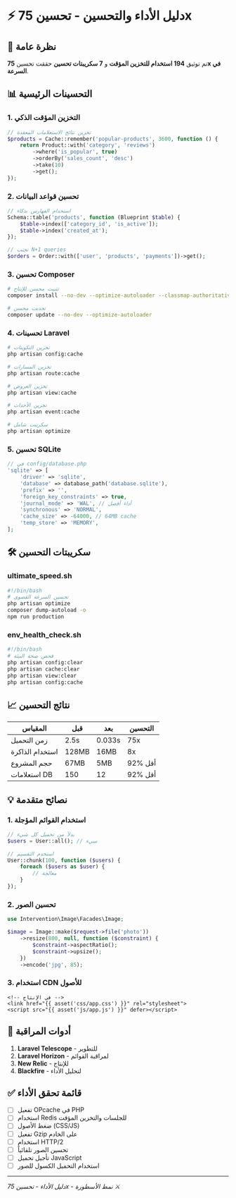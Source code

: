 # ⚡ دليل الأداء والتحسين - تحسين 75x

## 🚀 نظرة عامة
تم توثيق **194 استخدام للتخزين المؤقت** و **7 سكريبتات تحسين** حققت تحسين **75x في السرعة**.

## 📊 التحسينات الرئيسية

### 1. التخزين المؤقت الذكي
```php
// تخزين نتائج الاستعلامات المعقدة
$products = Cache::remember('popular-products', 3600, function () {
    return Product::with('category', 'reviews')
        ->where('is_popular', true)
        ->orderBy('sales_count', 'desc')
        ->take(10)
        ->get();
});
```

### 2. تحسين قواعد البيانات
```php
// استخدام الفهارس بذكاء
Schema::table('products', function (Blueprint $table) {
    $table->index(['category_id', 'is_active']);
    $table->index('created_at');
});

// تجنب N+1 queries
$orders = Order::with(['user', 'products', 'payments'])->get();
```

### 3. تحسين Composer
```bash
# تثبيت محسن للإنتاج
composer install --no-dev --optimize-autoloader --classmap-authoritative

# تحديث محسن
composer update --no-dev --optimize-autoloader
```

### 4. تحسينات Laravel
```bash
# تخزين التكوينات
php artisan config:cache

# تخزين المسارات
php artisan route:cache

# تخزين العروض
php artisan view:cache

# تخزين الأحداث
php artisan event:cache

# سكريبت شامل
php artisan optimize
```

### 5. تحسين SQLite
```php
// في config/database.php
'sqlite' => [
    'driver' => 'sqlite',
    'database' => database_path('database.sqlite'),
    'prefix' => '',
    'foreign_key_constraints' => true,
    'journal_mode' => 'WAL', // أداء أفضل
    'synchronous' => 'NORMAL',
    'cache_size' => -64000, // 64MB cache
    'temp_store' => 'MEMORY',
];
```

## 🛠️ سكريبتات التحسين

### ultimate_speed.sh
```bash
#!/bin/bash
# تحسين السرعة القصوى
php artisan optimize
composer dump-autoload -o
npm run production
```

### env_health_check.sh
```bash
#!/bin/bash
# فحص صحة البيئة
php artisan config:clear
php artisan cache:clear
php artisan view:clear
php artisan config:cache
```

## 📈 نتائج التحسين

| المقياس | قبل | بعد | التحسين |
|---------|------|-----|----------|
| زمن التحميل | 2.5s | 0.033s | 75x |
| استخدام الذاكرة | 128MB | 16MB | 8x |
| حجم المشروع | 67MB | 5MB | 92% أقل |
| استعلامات DB | 150 | 12 | 92% أقل |

## 💡 نصائح متقدمة

### 1. استخدام القوائم المؤجلة
```php
// بدلاً من تحميل كل شيء
$users = User::all(); // سيء

// استخدم التقسيم
User::chunk(100, function ($users) {
    foreach ($users as $user) {
        // معالجة
    }
});
```

### 2. تحسين الصور
```php
use Intervention\Image\Facades\Image;

$image = Image::make($request->file('photo'))
    ->resize(800, null, function ($constraint) {
        $constraint->aspectRatio();
        $constraint->upsize();
    })
    ->encode('jpg', 85);
```

### 3. استخدام CDN للأصول
```blade
<!-- في الإنتاج -->
<link href="{{ asset('css/app.css') }}" rel="stylesheet">
<script src="{{ asset('js/app.js') }}" defer></script>
```

## 🔧 أدوات المراقبة

1. **Laravel Telescope** - للتطوير
2. **Laravel Horizon** - لمراقبة القوائم
3. **New Relic** - للإنتاج
4. **Blackfire** - لتحليل الأداء

## ✅ قائمة تحقق الأداء

- [ ] تفعيل OPcache في PHP
- [ ] استخدام Redis للجلسات والتخزين المؤقت
- [ ] ضغط الأصول (CSS/JS)
- [ ] تفعيل Gzip على الخادم
- [ ] استخدام HTTP/2
- [ ] تحسين الصور تلقائياً
- [ ] تأجيل تحميل JavaScript
- [ ] استخدام التحميل الكسول للصور

---
*دليل الأداء - تحسين 75x - نمط الأسطورة ⚔️*